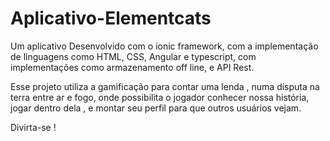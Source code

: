 # Aplicativo-Elementcats

Um aplicativo Desenvolvido com o ionic framework, com a implementação de linguagens  como HTML, CSS, Angular e typescript,  com implementações como armazenamento off line, e API Rest.  
 

Esse projeto utiliza a gamificação para contar uma lenda , numa disputa na terra entre ar e fogo, onde possibilita o jogador conhecer nossa história, jogar dentro dela , e montar seu perfil para que outros usuários vejam. 


Divirta-se !  
